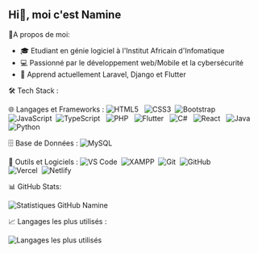 ## Hi👋, moi c'est Namine
🔗A propos de moi:
- 🎓 Etudiant en génie logiciel à l'Institut Africain d'Infomatique
- 💻 Passionné par le développement web/Mobile et la cybersécurité
- 🌱 Apprend actuellement Laravel, Django et Flutter

🛠️ Tech Stack  :

🌐 Langages et Frameworks  :
![HTML5](https://img.shields.io/badge/HTML5-%23E34F26.svg?style=flat&logo=html5&logoColor=white) &nbsp;
![CSS3](https://img.shields.io/badge/CSS3-%231572B6.svg?style=flat&logo=css3&logoColor=white)&nbsp;
![Bootstrap](https://img.shields.io/badge/Bootstrap-%23563D7C.svg?style=flat&logo=bootstrap&logoColor=white)&nbsp;
![JavaScript](https://img.shields.io/badge/JavaScript-%23F7DF1E.svg?style=flat&logo=javascript&logoColor=black)&nbsp; 
![TypeScript](https://img.shields.io/badge/TypeScript-%23007ACC.svg?style=flat&logo=typescript&logoColor=white) &nbsp;
![PHP](https://img.shields.io/badge/PHP-%23777BB4.svg?style=flat&logo=php&logoColor=white)  &nbsp;
![Flutter](https://img.shields.io/badge/Flutter-%2302569B.svg?style=flat&logo=flutter&logoColor=white)  &nbsp;
![C#](https://img.shields.io/badge/C%23-239120.svg?style=flat&logo=c-sharp&logoColor=white) &nbsp;
![React](https://img.shields.io/badge/React-%2361DAFB.svg?style=flat&logo=react&logoColor=black)  &nbsp;
![Java](https://img.shields.io/badge/Java-%23ED8B00.svg?style=flat&logo=openjdk&logoColor=white)  &nbsp;
![Python](https://img.shields.io/badge/Python-%233776AB.svg?style=flat&logo=python&logoColor=white)  

🗄️ Base de Données  :
![MySQL](https://img.shields.io/badge/MySQL-%234479A1.svg?style=flat&logo=mysql&logoColor=white)  

🔧 Outils et Logiciels  :
![VS Code](https://img.shields.io/badge/VS%20Code-%23007ACC.svg?style=flat&logo=visual-studio-code&logoColor=white)&nbsp;
![XAMPP](https://img.shields.io/badge/XAMPP-%23FB7A24.svg?style=flat&logo=xampp&logoColor=white)&nbsp;
![Git](https://img.shields.io/badge/Git-%23F05033.svg?style=flat&logo=git&logoColor=white)&nbsp;
![GitHub](https://img.shields.io/badge/GitHub-%23181717.svg?style=flat&logo=github&logoColor=white)&nbsp;  
![Vercel](https://img.shields.io/badge/Vercel-%23000000.svg?style=flat&logo=vercel&logoColor=white)&nbsp;
![Netlify](https://img.shields.io/badge/Netlify-%23000000.svg?style=flat&logo=netlify&logoColor=white)

📊 GitHub Stats:

![Statistiques GitHub Namine](https://github-readme-stats.vercel.app/api?username=NamineBd&show_icons=true&theme=light)

📈 Langages les plus utilisés :

![Langages les plus utilisés](https://github-readme-stats.vercel.app/api/top-langs/?username=NamineBd&layout=compact&theme=light)

<!--
**NamineBd/NamineBd** is a ✨ _special_ ✨ repository because its `README.md` (this file) appears on your GitHub profile.

Here are some ideas to get you started:

- 🔭 I’m currently working on ...
- 🌱 I’m currently learning ...
- 👯 I’m looking to collaborate on ...
- 🤔 I’m looking for help with ...
- 💬 Ask me about ...
- 📫 How to reach me: ...
- 😄 Pronouns: ...
- ⚡ Fun fact: ...
-->
